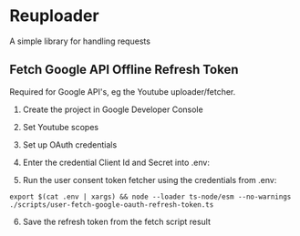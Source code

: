 # Reuploader

A simple library for handling requests 


## Fetch Google API Offline Refresh Token

Required for Google API's, eg the Youtube uploader/fetcher.

1. Create the project in Google Developer Console
2. Set Youtube scopes
3. Set up OAuth credentials
4. Enter the credential Client Id and Secret into .env:

5. Run the user consent token fetcher using the credentials from .env:

```
export $(cat .env | xargs) && node --loader ts-node/esm --no-warnings ./scripts/user-fetch-google-oauth-refresh-token.ts
```

6. Save the refresh token from the fetch script result